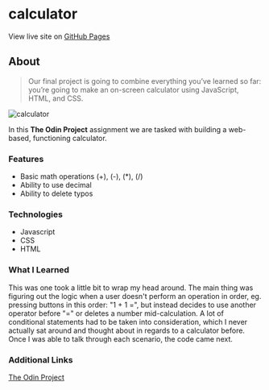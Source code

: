 # calculator

View live site on [GitHub Pages](https://lucashogg.github.io/calculator/)

## About

> Our final project is going to combine everything you’ve learned so far: you’re going to make an on-screen calculator using JavaScript, HTML, and CSS.

![calculator](https://github.com/lucashogg/calculator/assets/73367876/cb348ae6-07a6-4398-9d1f-d9655c6fe9e8)

In this **The Odin Project** assignment we are tasked with building a web-based, functioning calculator.

### Features

-   Basic math operations (+), (-), (\*), (/)
-   Ability to use decimal
-   Ability to delete typos

### Technologies

-   Javascript
-   CSS
-   HTML

### What I Learned

This was one took a little bit to wrap my head around. The main thing was figuring out the logic when a user doesn't perform an operation in order, eg. pressing buttons in this order: "1 + 1 =", but instead decides to use another operator before "=" or deletes a number mid-calculation. A lot of conditional statements had to be taken into consideration, which I never actually sat around and thought about in regards to a calculator before. Once I was able to talk through each scenario, the code came next.

### Additional Links

[The Odin Project](https://www.theodinproject.com/)
